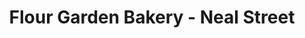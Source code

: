 ---
title: "Flour Garden Bakery - Neal Street"
url: /grass-valley/flour-garden-bakery-neal-street/
shop: bakery
---